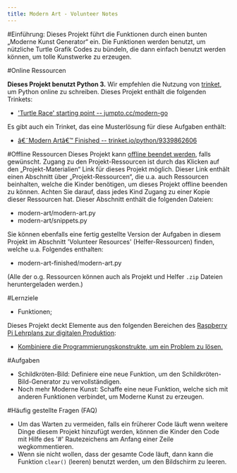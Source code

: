 ```yaml
---
title: Modern Art - Volunteer Notes 
---
```


#Einführung:
Dieses Projekt führt die Funktionen durch einen bunten „Moderne Kunst Generator“ ein. Die Funktionen werden benutzt, um nützliche Turtle Grafik Codes zu bündeln, die dann einfach benutzt werden können, um tolle Kunstwerke zu erzeugen. 

#Online Ressourcen

__Dieses Projekt benutzt Python 3.__ Wir empfehlen die Nutzung von [trinket](https://trinket.io/), um Python online zu schreiben. Dieses Projekt enthält die folgenden Trinkets:

+ ['Turtle Race' starting point -- jumpto.cc/modern-go](http://jumpto.cc/modern-go)

Es gibt auch ein Trinket, das eine Musterlösung für diese Aufgaben enthält:

+ [â€˜Modern Artâ€™ Finished -- trinket.io/python/9339862606](https://trinket.io/python/9339862606)

#Offline Ressourcen
Dieses Projekt kann [offline beendet werden](https://www.codeclubprojects.org/en-GB/resources/python-working-offline/), falls gewünscht. Zugang zu den Projekt-Ressourcen ist durch das Klicken auf den „Projekt-Materialien“ Link für dieses Projekt möglich. Dieser Link enthält einen Abschnitt über „Projekt-Ressourcen“, die u.a. auch Ressourcen beinhalten, welche die Kinder benötigen, um dieses Projekt offline beenden zu können. Achten Sie darauf, dass jedes Kind Zugang zu einer Kopie dieser Ressourcen hat. Dieser Abschnitt enthält die folgenden Dateien:

+ modern-art/modern-art.py
+ modern-art/snippets.py

Sie können ebenfalls eine fertig gestellte Version der Aufgaben in diesem Projekt im Abschnitt 'Volunteer Resources' (Helfer-Ressourcen) finden, welche u.a. Folgendes enthalten:

+ modern-art-finished/modern-art.py

(Alle der o.g. Ressourcen können auch als Projekt und Helfer `.zip` Dateien heruntergeladen werden.)

#Lernziele
+ Funktionen;

Dieses Projekt deckt Elemente aus den folgenden Bereichen des [Raspberry Pi Lehrplans zur digitalen Produktion](http://rpf.io/curriculum):

+ [Kombiniere die Programmierungskonstrukte, um ein Problem zu lösen.](https://www.raspberrypi.org/curriculum/programming/builder)

#Aufgaben
+ Schildkröten-Bild: Definiere eine neue Funktion, um den Schildkröten-Bild-Generator zu vervollständigen.
+ Noch mehr Moderne Kunst: Schaffe eine neue Funktion, welche sich mit anderen Funktionen verbindet, um Moderne Kunst zu erzeugen. 


#Häufig gestellte Fragen (FAQ)
+ Um das Warten zu vermeiden, falls ein früherer Code läuft wenn weitere Dinge diesem Projekt hinzufügt werden, können die Kinder den Code mit Hilfe des '#' Rautezeichens am Anfang einer Zeile wegkommentieren. 
+ Wenn sie nicht wollen, dass der gesamte Code läuft, dann kann die Funktion `clear()` (leeren) benutzt werden, um den Bildschirm zu leeren.  

